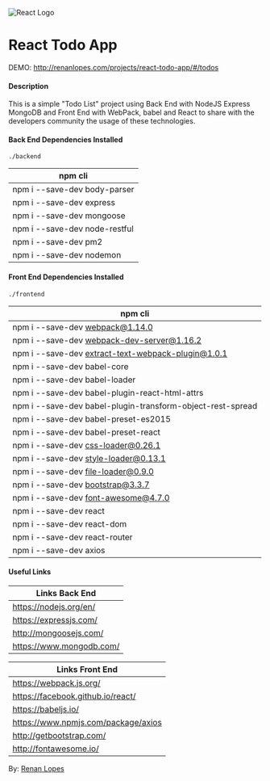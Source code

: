 ![React Logo](http://renanlopes.com/img/external-logos/react.png)

# React Todo App

DEMO: http://renanlopes.com/projects/react-todo-app/#/todos

#### Description

This is a simple "Todo List" project using Back End with NodeJS Express MongoDB and Front End with WebPack, babel and React to share with the developers community the usage of these technologies.

#### Back End Dependencies Installed

```./backend```

| npm cli |
| ----- |
| npm i --save-dev body-parser |
| npm i --save-dev express |
| npm i --save-dev mongoose |
| npm i --save-dev node-restful |
| npm i --save-dev pm2 |
| npm i --save-dev nodemon |

#### Front End Dependencies Installed

```./frontend```

| npm cli |
| ----- |
| npm i --save-dev webpack@1.14.0 |
| npm i --save-dev webpack-dev-server@1.16.2 |
| npm i --save-dev extract-text-webpack-plugin@1.0.1 |
| npm i --save-dev babel-core |
| npm i --save-dev babel-loader |
| npm i --save-dev babel-plugin-react-html-attrs |
| npm i --save-dev babel-plugin-transform-object-rest-spread |
| npm i --save-dev babel-preset-es2015 |
| npm i --save-dev babel-preset-react |
| npm i --save-dev css-loader@0.26.1 |
| npm i --save-dev style-loader@0.13.1 |
| npm i --save-dev file-loader@0.9.0 |
| npm i --save-dev bootstrap@3.3.7 |
| npm i --save-dev font-awesome@4.7.0 |
| npm i --save-dev react |
| npm i --save-dev react-dom |
| npm i --save-dev react-router |
| npm i --save-dev axios |

#### Useful Links

| Links Back End |
| ----- |
| https://nodejs.org/en/ |
| https://expressjs.com/ |
| http://mongoosejs.com/ |
| https://www.mongodb.com/ |

| Links Front End |
| ----- |
| https://webpack.js.org/ |
| https://facebook.github.io/react/ |
| https://babeljs.io/ |
| https://www.npmjs.com/package/axios |
| http://getbootstrap.com/ |
| http://fontawesome.io/ |


By: [Renan Lopes](https://www.renanlopes.com/)
